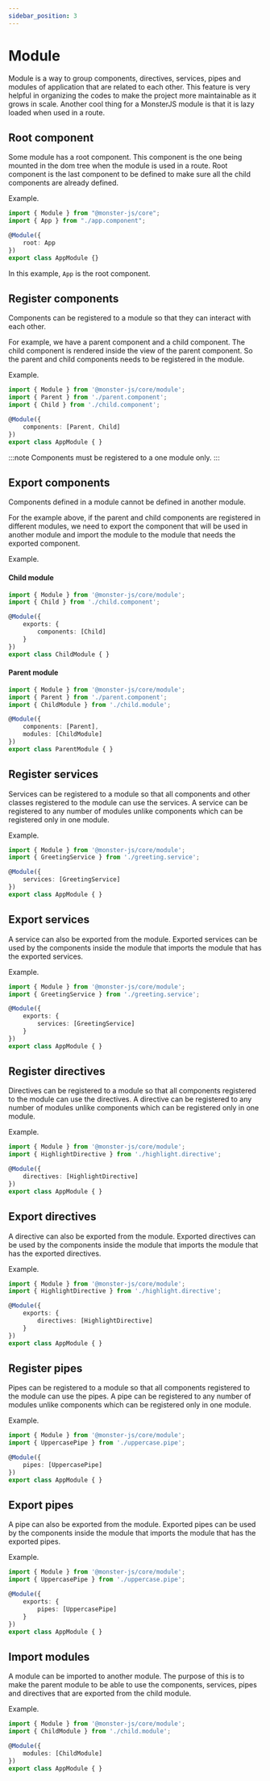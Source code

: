 ```yaml
---
sidebar_position: 3
---
```


# Module

Module is a way to group components, directives, services, pipes and modules of application that are related to each other.
This feature is very helpful in organizing the codes to make the project more maintainable as it grows in scale.
Another cool thing for a MonsterJS module is that it is lazy loaded when used in a route.

## Root component

Some module has a root component.
This component is the one being mounted in the dom tree when the module is used in a route.
Root component is the last component to be defined to make sure all the child components are already defined.

Example.

```typescript
import { Module } from "@monster-js/core";
import { App } from "./app.component";

@Module({
    root: App
})
export class AppModule {}
```

In this example, `App` is the root component.

## Register components

Components can be registered to a module so that they can interact with each other.

For example, we have a parent component and a child component.
The child component is rendered inside the view of the parent component.
So the parent and child components needs to be registered in the module.

Example.

```typescript
import { Module } from '@monster-js/core/module';
import { Parent } from './parent.component';
import { Child } from './child.component';

@Module({
    components: [Parent, Child]
})
export class AppModule { }
```

:::note
Components must be registered to a one module only.
:::

## Export components

Components defined in a module cannot be defined in another module.

For the example above,
if the parent and child components are registered in different modules,
we need to export the component that will be used in another module and import the module to the module that needs the exported component.

Example.
#### Child module
```typescript
import { Module } from '@monster-js/core/module';
import { Child } from './child.component';

@Module({
    exports: {
        components: [Child]
    }
})
export class ChildModule { }
```

#### Parent module
```typescript
import { Module } from '@monster-js/core/module';
import { Parent } from './parent.component';
import { ChildModule } from './child.module';

@Module({
    components: [Parent],
    modules: [ChildModule]
})
export class ParentModule { }
```

## Register services

Services can be registered to a module so that all components and other classes registered to the module can use the services.
A service can be registered to any number of modules unlike components which can be registered only in one module.

Example.

```typescript
import { Module } from '@monster-js/core/module';
import { GreetingService } from './greeting.service';

@Module({
    services: [GreetingService]
})
export class AppModule { }
```

## Export services

A service can also be exported from the module.
Exported services can be used by the components inside the module that imports the module that has the exported services.

Example.

```typescript
import { Module } from '@monster-js/core/module';
import { GreetingService } from './greeting.service';

@Module({
    exports: {
        services: [GreetingService]
    }
})
export class AppModule { }
```

## Register directives

Directives can be registered to a module so that all components registered to the module can use the directives.
A directive can be registered to any number of modules unlike components which can be registered only in one module.

Example.

```typescript
import { Module } from '@monster-js/core/module';
import { HighlightDirective } from './highlight.directive';

@Module({
    directives: [HighlightDirective]
})
export class AppModule { }
```

## Export directives

A directive can also be exported from the module.
Exported directives can be used by the components inside the module that imports the module that has the exported directives.

Example.

```typescript
import { Module } from '@monster-js/core/module';
import { HighlightDirective } from './highlight.directive';

@Module({
    exports: {
        directives: [HighlightDirective]
    }
})
export class AppModule { }
```

## Register pipes

Pipes can be registered to a module so that all components registered to the module can use the pipes.
A pipe can be registered to any number of modules unlike components which can be registered only in one module.

Example.

```typescript
import { Module } from '@monster-js/core/module';
import { UppercasePipe } from './uppercase.pipe';

@Module({
    pipes: [UppercasePipe]
})
export class AppModule { }
```

## Export pipes

A pipe can also be exported from the module.
Exported pipes can be used by the components inside the module that imports the module that has the exported pipes.

Example.

```typescript
import { Module } from '@monster-js/core/module';
import { UppercasePipe } from './uppercase.pipe';

@Module({
    exports: {
        pipes: [UppercasePipe]
    }
})
export class AppModule { }
```

## Import modules

A module can be imported to another module.
The purpose of this is to make the parent module to be able to use the components, services, pipes and directives that are exported from the child module.

Example.

```typescript
import { Module } from '@monster-js/core/module';
import { ChildModule } from './child.module';

@Module({
    modules: [ChildModule]
})
export class AppModule { }
```
